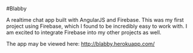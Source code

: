 #Blabby

A realtime chat app built with AngularJS and Firebase. This was my first project using Firebase, which I found to be incredibly easy to work with. I am excited to integrate Firebase into my other projects as well.

The app may be viewed here:
http://blabby.herokuapp.com/
